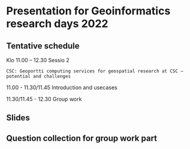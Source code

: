 # Presentation for Geoinformatics research days 2022

## Tentative schedule

Klo 11.00 – 12.30 Sessio 2 

    CSC: Geoportti computing services for geospatial research at CSC – potential and challenges
    
11.00 - 11.30/11.45 Introduction and usecases

11.30/11.45 - 12.30 Group work

## Slides

## Question collection for group work part
